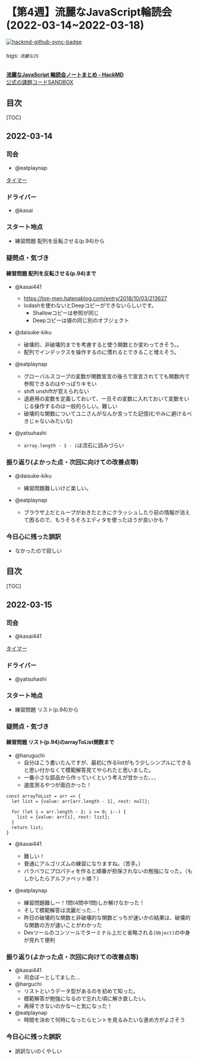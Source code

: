 # 【第4週】流麗なJavaScript輪読会 (2022\-03\-14\~2022\-03\-18)

[![hackmd-github-sync-badge](https://hackmd.io/qb1QkVshQgWANCWmbsVqiQ/badge)](https://hackmd.io/qb1QkVshQgWANCWmbsVqiQ)


###### tags: `流麗なJS`

[**流麗なJavaScript 輪読会ノートまとめ \- HackMD**](https://hackmd.io/4rF1R6DgQger1ldnC4xbZQ)  
[公式の課題コードSANDBOX](https://eloquentjavascript.net/code/)  



## 目次

[TOC]

## 2022\-03\-14

### 司会
- @eatplaynap 

[タイマー](https://timer.onl.jp/)

### ドライバー
- @kasai

### スタート地点
- 練習問題 配列を反転させる(p.94)から

### 疑問点・気づき
#### 練習問題 配列を反転させる(p.94)まで

- @kasai441 
    - https://top-men.hatenablog.com/entry/2018/10/03/213627
    - lodashを使わないとDeepコピーができないらしいです。
        - Shallowコピーは参照が同じ
        - Deepコピーは値の同じ別のオブジェクト

- @daisuke-kiku 
    - 破壊的、非破壊的までを考慮すると使う関数とか変わってきそう。。
    - 配列でインデックスを操作するのに慣れるとできること増えそう。

- @eatplaynap 
  - グローバルスコープの変数が関数宣言の後ろで宣言されてても関数内で参照できるのはやっぱりキモい
  - shift unshiftが覚えられない
  - 退避用の変数を定義しておいて、一旦その変数に入れておいて変数をいじる操作するのは一般的らしい。難しい
  - 破壊的な関数についてユニさんがなんか言ってた記憶(むやみに避けるべきじゃないみたいな)


- @yatsuhashi 
    - `array.length - 1 - i`は流石に読みづらい

### 振り返り(よかった点・次回に向けての改善点等)

- @daisuke-kiku 
    - 練習問題難しいけど楽しい。

- @eatplaynap 
  - ブラウザ上だとループがおきたときにクラッシュしたり前の情報が消えて困るので、もうそろそろエディタを使ったほうが良いかも？

### 今日心に残った誤訳

- なかったので寂しい


## 目次

[TOC]

## 2022\-03\-15

### 司会
- @kasai441

[タイマー](https://timer.onl.jp/)

### ドライバー
- @yatsuhashi 

### スタート地点
- 練習問題 リスト(p.94)から

### 疑問点・気づき
#### 練習問題 リスト(p.94)のarrayToList関数まで

- @haruguchi
    - 自分はこう書いたんですが、最初に作るlistがもう少しシンプルにできると思い付かなくて模範解答見てやられたと思いました。
    - 一番小さな部品から作っていくという考えが甘かった、、、
    - 速度測るやつが面白かった！
```javascript=
const arrayToList = arr => {
  let list = {value: arr[arr.length - 1], rest: null};

  for (let i = arr.length - 2; i >= 0; i--) {
    list = {value: arr[i], rest: list};
  }
  return list;
}
```

- @kasai441 
    - 難しい！
    - 普通にアルゴリズムの練習になりますね。（苦手。）
    - バラバラにプロパティを作ると順番が担保されないの勉強になった。（もしかしたらアルファベット順？）

- @eatplaynap 
  - 練習問題難しー！1問(4問中1問)しか解けなかった！
  - そして模範解答は流麗だった…！
  - 昨日の破壊的な関数と非破壊的な関数どっちが速いかの結果は、破壊的な関数の方が速いことがわかった
  - Devツールのコンソールでターミナル上だと省略される`[Object]`の中身が見れて便利

### 振り返り(よかった点・次回に向けての改善点等)

- @kasai441 
    - 司会ぼーとしてました...
- @harguchi
    - リストというデータ型があるのを初めて知った。
    - 模範解答が勉強になるので忘れた頃に解き直したい。
    - 再帰できないのかな〜と気になった！
- @eatplaynap 
  - 時間を決めて何時になったらヒントを見るみたいな進め方がよさそう

### 今日心に残った誤訳

- 誤訳ないのくやしい 
